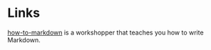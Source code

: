 # Links

[how-to-markdown] is a workshopper that teaches you how to write Markdown.

[how-to-markdown]://git.io/how-to-markdown
